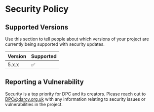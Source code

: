 # Security Policy

## Supported Versions

Use this section to tell people about which versions of your project are
currently being supported with security updates.

| Version | Supported          |
| ------- | ------------------ |
| 5.x.x   | :white_check_mark: |

## Reporting a Vulnerability

Security is a top priority for DPC and its creators. Please reach out to DPC@darcy.org.uk with any information relating to security issues or vulnerabilities in the project.
